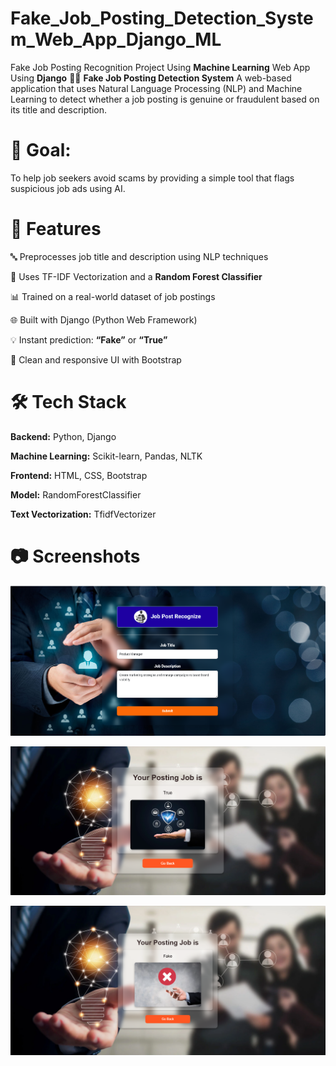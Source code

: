 # Fake_Job_Posting_Detection_System_Web_App_Django_ML
Fake Job Posting Recognition Project Using **Machine Learning** Web App Using **Django**
🕵️‍♂️ **Fake Job Posting Detection System**
A web-based application that uses Natural Language Processing (NLP) and Machine Learning to detect whether a job posting is genuine or fraudulent based on its title and description.

# 🎯 Goal:
To help job seekers avoid scams by providing a simple tool that flags suspicious job ads using AI.

# 🚀 Features
🔤 Preprocesses job title and description using NLP techniques

🧠 Uses TF-IDF Vectorization and a **Random Forest Classifier**

📊 Trained on a real-world dataset of job postings

🌐 Built with Django (Python Web Framework)

💡 Instant prediction: **“Fake”** or **“True”**

🎨 Clean and responsive UI with Bootstrap

# 🛠️ Tech Stack
**Backend:** Python, Django

**Machine Learning:** Scikit-learn, Pandas, NLTK

**Frontend:** HTML, CSS, Bootstrap

**Model:** RandomForestClassifier

**Text Vectorization:** TfidfVectorizer

# 📷 Screenshots
![Userinput Image ](https://github.com/ZeshanFareed/Fake_Job_Posting_Detection_System_Web_App_Django_ML/blob/e3236364a580ef0d60f0e969e1936a46a0b8e82f/userinput%20fake.png)

![Output Image ](https://github.com/ZeshanFareed/Fake_Job_Posting_Detection_System_Web_App_Django_ML/blob/d18c66f9a9947f1326badd6983b560c0bc040961/true%20output.png)

![Output2 Image ](https://github.com/ZeshanFareed/Fake_Job_Posting_Detection_System_Web_App_Django_ML/blob/6080c41d46d23b3940f48c3eaf2a478ad9b0daa6/fake.png)
